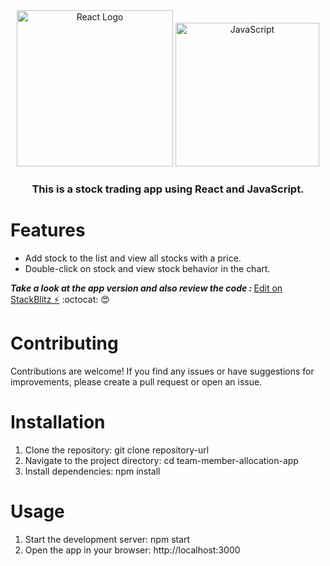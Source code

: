  <div align="center">
    <img title="Outlier" src="https://upload.wikimedia.org/wikipedia/commons/a/a7/React-icon.svg" alt="React Logo" width="250" />
    <img title="TypeScript" alt="JavaScript" height=230
      src="https://upload.wikimedia.org/wikipedia/commons/6/6a/JavaScript-logo.png">
   </div>

<h3 align='center'>This is a stock trading app using React and JavaScript.</h3>

# Features
* Add stock to the list and view all stocks with a price.
* Double-click on stock and view stock behavior in the chart.
 
<strong><em>Take a look at the app version and also review the code : </em></strong>[Edit on StackBlitz ⚡️](https://stackblitz.com/edit/vitejs-vite-xidpyy) :octocat: :heart_eyes:

# Contributing
Contributions are welcome! If you find any issues or have suggestions for improvements, please create a pull request or open an issue.

# Installation
1. Clone the repository: git clone repository-url
2. Navigate to the project directory: cd team-member-allocation-app
3. Install dependencies: npm install

# Usage
1. Start the development server: npm start
2. Open the app in your browser: http://localhost:3000

